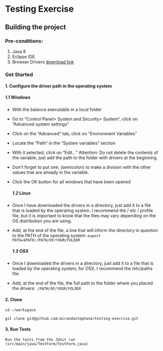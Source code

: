 # Testing Exercise

## Building the project

### Pre-conditions:

1. Java 8 
2. Eclipse IDE
3. Browser Drivers [download link](https://github.com/mozilla/geckodriver/releases)

### Get Started

#### 1. Configure the driver path in the operating system

  ##### 1.1 Windows
 
- With the balance executable in a local folder
- Go to “Control Panel> System and Security> System”, click on “Advanced system settings”
- Click on the “Advanced” tab, click on “Environment Variables”
- Locate the “Path” in the “System variables” section
- With it selected, click on “Edit…”
 Attention: Do not delete the contents of the variable, just add the path to the folder with drivers at the beginning.
- Don't forget to put one; (semicolon) to make a division with the other values that are already in the variable.
- Click the OK button for all windows that have been opened
 
  ##### 1.2 Linux
- Once I have downloaded the drivers in a directory, just add it to a file that is loaded by the operating system. I recommend the / etc / profile file, but it is important to know that the files may vary depending on the OS distribution you are using.
- Add, at the end of the file, a line that will inform the directory in question to the PATH of the operating system: ``` export PATH=$PATH:/PATH/OF/YOUR/FOLDER ```
  ##### 1.3 OSX
- Once I downloaded the drivers in a directory, just add it to a file that is loaded by the operating system, for OSX, I recommend the /etc/paths file.
- Add, at the end of the file, the full path to the folder where you placed the drivers:``` /PATH/OF/YOUR/FOLDER```
    
#### 2. Clone
```
cd ~/workspace
```
```
git clone git@github.com:mirandastephane/testing-exercise.git
```
#### 3. Run Tests

    Run the tests from the JUnit run (src/main/java/TestForm/TestForm.java)

